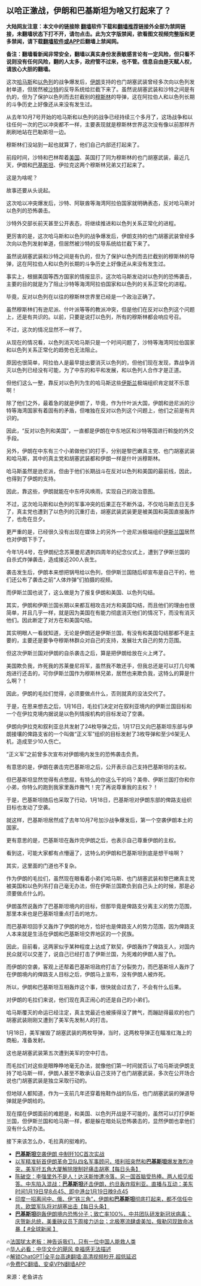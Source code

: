  <!-- 面包屑导航 --> <h2>以哈正激战，伊朗和巴基斯坦为啥又打起来了？</h2> <p class="notice"><b>大陆网友注意：本文中的链接除 <a href="https://github.com/bannedbook/fanqiang" >翻墙</a>软件下载和<a href="https://github.com/killgcd/justmysocks/blob/master/README.md">翻墙推荐</a>链接外全部为禁网链接，未翻墙状态下打不开，请勿点击。此为文字版禁闻，欲看图文视频完整版和更多禁闻，请下载<a href="https://github.com/bannedbook/fanqiang">翻墙软件或APP</a>后翻墙上禁闻网。</p><p>备注：翻墙看新闻非常安全，翻墙以真实身份发表敏感言论有一定风险，但只看不说则没有任何风险，翻的人太多，政府管不过来，也不管。信息自由是天赋人权，请放心大胆的翻墙。</b></p>  <div class="entry"> <p id="summary">这次<a href="https://www.bannedbook.org/bnews/tag/%e5%93%88%e9%a9%ac%e6%96%af/" class="st_tag internal_tag" rel="tag" title="标签 哈马斯 下的日志">哈马斯</a>和<a href="https://www.bannedbook.org/bnews/tag/%e4%bb%a5%e8%89%b2%e5%88%97/" class="st_tag internal_tag" rel="tag" title="标签 以色列 下的日志">以色列</a>的战争爆发后，<a href="https://www.bannedbook.org/bnews/tag/%e4%bc%8a%e6%9c%97/" class="st_tag internal_tag" rel="tag" title="标签 伊朗 下的日志">伊朗</a>支持的也门胡塞武装曾经多次向以色列发射单道，但居然被<a href="https://www.bannedbook.org/bnews/tag/%e6%b2%99%e7%89%b9/" class="st_tag internal_tag" rel="tag" title="标签 沙特 下的日志">沙特</a>的反导系统给拦截下来了。虽然说胡塞武装和沙特之间是有仇的，但为了保护以色列而去拦截别的<a href="https://www.bannedbook.org/bnews/tag/%e7%a9%86%e6%96%af%e6%9e%97/" class="st_tag internal_tag" rel="tag" title="标签 穆斯林 下的日志">穆斯林</a>的导弹，这在阿拉伯人和以色列长期的斗争历史上好像还从来没有发生过。</p> <p id="conimg">从去年10月7号开始的哈马斯和以色列的战争已经持续三个多月了，这场战争和以往任何一次的巴以冲突都不一样，主要表现就是穆斯林世界这次没有像以前那样齐刷刷地站在巴勒斯坦一边。</p> <p>穆斯林们没站到一起也就算了，他们自己内部还打起来了。</p> <p>前段时间，沙特和巴林帮着<a href="https://www.bannedbook.org/bnews/tag/%e7%be%8e%e5%9b%bd/" class="st_tag internal_tag" rel="tag" title="标签 美国 下的日志">美国</a>、英国打了同为穆斯林的也门胡塞武装，最近几天，伊朗和<a href="https://www.bannedbook.org/bnews/tag/%e5%b7%b4%e5%9f%ba%e6%96%af%e5%9d%a6/" class="st_tag internal_tag" rel="tag" title="标签 巴基斯坦 下的日志">巴基斯坦</a>、伊拉克这两个穆斯林兄弟又打起来了。</p> <p>这是为啥呢？</p> <p>故事还要从头说起。</p> <p>这次哈以冲突爆发后，沙特、阿联酋等海湾阿拉伯国家就明确表态，反对哈马斯对以色列的恐怖袭击。</p> <p>沙特外交部长前天甚至公开表态，将继续推进和以色列关系正常化的进程。</p> <p>更厉害的是，这次哈马斯和以色列的战争爆发后，伊朗支持的也门胡塞武装曾经多次向以色列发射单道，但居然被沙特的反导系统给拦截下来了。</p> <p>虽然说胡塞武装和沙特之间是有仇的，但为了保护以色列而去拦截别的穆斯林的导弹，这在阿拉伯人和以色列长期的斗争历史上好像还从来没有发生过。</p> <p>事实上，根据美国等西方国家的情报显示，这次哈马斯发动对以色列的恐怖袭击，主要的目的就是为了阻止沙特等海湾阿拉伯国家和以色列的关系正常化的进程。</p> <p>毕竟，反对以色列在以往的穆斯林世界里已经是一个政治正确了。</p> <p>虽然穆斯林们有逊尼派、什叶派等等的教派冲突，但是他们在反对以色列这个问题上，还是有共识的。以前，只要是说打以色列，所有的穆斯林都会响应号召。</p> <p>不过，这次的情况显然不一样了。</p> <p>从现在的情况看，以色列消灭哈马斯只是一个时间问题了，沙特等海湾阿拉伯国家和以色列关系正常化的趋势也无法阻止。</p> <p>原因也很简单，阿拉伯人是最早提出要消灭以色列的，但他们现在发现，靠战争消灭以色列已经没有可能，为了中东的和平和发展，和以色列人合作才是正道。</p> <p>但他们这么一整，靠反对以色列为生的哈马斯这些<a href="https://www.bannedbook.org/bnews/tag/%e4%bc%8a%e6%96%af%e5%85%b0/" class="st_tag internal_tag" rel="tag" title="标签 伊斯兰 下的日志">伊斯兰</a>极端组织肯定就不乐意啊！</p> <p>除了他们之外，最着急的就是伊朗了，毕竟，作为什叶派大国，伊朗和逊尼派的沙特等海湾国家有着固有的矛盾，但唯独在反对以色列这个问题上，他们之前是有共识的。</p> <p>因此，“反对以色列和美国”，一直都是伊朗在中东地区和沙特等国进行斡旋的外交手段。</p> <p>另外，伊朗在中东有三个小弟做他们的打手，分别是黎巴嫩真主党、也门胡塞武装和哈马斯，其中的真主党和胡塞武装都和伊朗一样是什叶派穆斯林。</p> <p>哈马斯虽然是逊尼派，但由于他们长期战斗在反对以色列和美国的最前线，因此，也得到了伊朗的支持。</p> <p>因此，靠这些，伊朗就能在中东呼风唤雨，实现自己的政治意图。</p> <p>不过，这次哈马斯和以色列的军事冲突的后果正在不断外溢，不仅哈马斯去日无多了，真主党也遭到了以色列的沉重打击，胡塞武装武装更是被美国和英国直接轰炸了，也危在旦夕。</p> <p>更严重的是，已经很久没有出现在媒体上的另外一个逊尼派极端组织<a href="https://www.bannedbook.org/bnews/tag/%e4%bc%8a%e6%96%af%e5%85%b0%e5%9b%bd/" class="st_tag internal_tag" rel="tag" title="标签 伊斯兰国 下的日志">伊斯兰国</a>居然也对伊朗下手了。</p> <p>今年1月4号，在伊朗纪念苏莱曼尼遇刺四周年的纪念仪式上，遭到了伊斯兰国的自杀式炸弹袭击，造成接近200人丧生。</p> <p>袭击发生后，伊朗本来想把锅甩给以色列，但伊斯兰国随后却宣布是自己干的，他们还公布了袭击之前“人体炸弹”们拍摄的视频。</p> <p>而伊斯兰国也说了，这么做是为了报复伊朗和美国、以色列勾结。</p> <p>其实，伊朗和伊斯兰国长期以来都互相攻击对方和美国勾结，而且他们的理由也很简单，并且几乎一样，就是因为美国在有能力彻底消灭他们的情况下，而没有消灭他们。因此断定了对方在和美国勾结。</p>  <p>其实明眼人一看就知道，无论是伊朗还是伊斯兰国，有没有和美国勾结那都不是主要的，主要还是要争夺穆斯林群众对自己的支持，发展壮大自己的势力范围。</p> <p>但这次伊斯兰国对伊朗的自杀袭击之后，算是把伊朗给放在火上烤了。</p> <p>美国欺负我，炸死我的苏莱曼尼将军，虽然我不敢还手，但我总还是可以打几句嘴炮进行还击的，可你伊斯兰国作为穆斯林兄弟，居然也来欺负我，这特么的算是什么啊？！</p> <p>因此，伊朗的毛拉们觉得，必须要做点什么，否则就真的没法交代了。</p> <p>于是，在思来想去之后，1月16日，毛拉们决定对在叙利亚境内的伊斯兰国目标和一个在伊拉克境内据说是以色列情报机构的目标发动了空袭。</p> <p>伊朗向伊拉克和叙利亚总共发射了24枚导弹之后，1月17日又向巴基斯坦东部与伊朗接壤的俾路支省的一个叫做“正义军”组织的目标发射了3枚导弹和至少6架无人机，造成至少10人伤亡。</p> <p>“正义军”之前曾多次宣布对伊朗境内发生的恐怖袭击负责。</p> <p>有意思的是，伊朗在袭击完巴基斯坦之后，公开表示自己支持巴基斯坦的主权。</p> <p>但巴基斯坦显然觉得有点憋屈，有特么的你这么干的吗？美帝、伊斯兰国打你和你小弟，你特么的跑到我家里轰炸撒气！完了再说尊重我的主权？！</p> <p>于是，巴基斯坦随后也采取了行动，1月18日，巴基斯坦对伊朗东部的俾路支组织目标也发动了空袭。</p> <p>就这样，巴基斯坦居然成了去年10月7号加沙战争爆发后，第一个空袭伊朗本土的国家。</p> <p>更有意思的是，巴基斯坦在轰炸完伊朗之后，也表示自己尊重伊朗的主权。</p> <p>看到这，可能大家都有点懵逼了，这特么的伊朗和巴基斯坦到底是想干啥啊？</p> <p>其实，这里面的门道也不复杂。</p>  <p>作为伊朗的毛拉们，虽然现在眼看着小弟们哈马斯、也门胡塞武装和黎巴嫩真主党被美国和以色列吊打自己毫无办法，但在伊斯兰国欺负到自己头上的时候，那是必须要做点什么的。</p> <p>伊朗虽然说轰炸了巴基斯坦境内的目标，但那毕竟是俾路支分离主义的势力范围，那里本来也是巴基斯坦重点打击的地方。</p> <p>而巴基斯坦回手又轰炸了伊朗的地方，恰好也是俾路支人的势力范围，因为俾路支人本来就是生活在伊朗和巴基斯坦交界地区的一个民族。</p> <p>因此，目前看，这两家似乎某种程度上达成了默契，伊朗轰炸了俾路支人，对国内民众就可以交差了，说自己已经打击了伊斯兰国，为死难的伊朗人报了仇。</p> <p>而伊朗的空袭，客观上还帮着巴基斯坦政府打击了分裂势力，而巴基斯坦人轰炸了在伊朗境内的俾路支人目标之后，伊朗马上宣布，没有伊朗人被炸死。</p> <p>所以，伊朗和巴基斯坦互相轰炸这个事，很快就会过去了，不会有什么后果。</p> <p>对伊朗的毛拉们来说，他们现在真正闹心的还是自己的小弟们。</p> <p>哈马斯覆灭的命运已经注定，真主党最近也被揍得没了脾气，而蹦跶得最欢的也门胡塞武装刚刚又遭到了美军先发制人的打击。</p> <p>1月18日，美军摧毁了胡塞武装的两枚导弹，当时，这两枚导弹正在瞄准红海上的商船，准备发射。</p> <p>这也是胡塞武装第五次遭到美军的空中打击。</p> <p>而毛拉们对这些是眼睁睁地毫无办法，就像他们第一时间就否认了哈马斯说伊朗支持了哈马斯一样，伊朗人甚至不敢承认自己支持了也门胡塞武装，多次在公开场合说也门胡塞武装是独立采取行动的。</p> <p>但地球人都知道，作为一支前几年还穿着拖鞋作战的队伍，也门胡塞武装的弹道导弹就是伊朗给的。</p> <p>现在摆在伊朗面前的难题是，和美国、以色列开战是不可能的，虽然可以打打伊斯兰国，但伊斯兰国和哈马斯一样，都是躲在暗处玩恐怖袭击的，显然伊朗也拿他们没有什么好办法。</p> <p>接下来该怎么办，毛拉真的挺难的。</p>  <!--<div id="taboola-mid-1"></div>--><ul class='op-related-articles' title='相关阅读'> <li><a href='https://www.bannedbook.org/bnews/worldnews/20240121/1990677.html' target='_blank'><b>巴基斯坦</b>空袭伊朗 中制歼10C首次实战</a></li> <li><a href='https://www.bannedbook.org/bnews/bannedvideo/20240121/1990602.html' target='_blank'>以军精准斩首伊朗革命卫队四名军事顾问，塔利班突然和<b>巴基斯坦</b>爆发激烈冲突，美军吁五角大厦解除限制好痛击胡塞【每日头条】</a></li> <li><a href='https://www.bannedbook.org/bnews/sohnews/20240119/1990057.html' target='_blank'>陈破空：李强里外不是人！达沃斯惨遭冷落，另一国首脑受热捧。两人拒见拒答。中东陷入混战：<b>巴基斯坦</b>还击伊朗，约旦轰炸叙利亚。直播与互动：美东时间1月19日早8点45、即中港台1月19日晚9点45</a></li> <li><a href='https://www.bannedbook.org/bnews/bannedvideo/20240119/1989801.html' target='_blank'>印度一招离间中、俄、伊“铁三角”，伊朗和<b>巴基斯坦</b>彻底打起来，都不信任中共，欧盟军队将对胡塞出击【每日头条】</a></li> <li><a href='https://www.bannedbook.org/bnews/bannedvideo/20240119/1989772.html' target='_blank'><b>巴基斯坦</b>砲轰伊朗境内恐怖分子；致亡率100%，中共团队研发新冠状病毒；庆贺新总统，美重磅议员下周接力访台；北极寒流肆虐美加，俄勒冈现致命冰暴【 #全球新闻 】</a></li> </ul> <p class="texttj"> 🔥<a href="https://www.bannedbook.org/bnews/ssgc/20230219/1850782.html" target="_blank">法国犹太老板：神告诉我们，只有一位中国人能救人类</a><br/> 🔥<a href="https://www.bannedbook.org/bnews/comments/20220220/1694796.html" target="_blank">华人必看：中华文化的飓风 幸福感无法描述</a><br/> 🔥<a href="https://github.com/bannedbook/fanqiang/wiki/V2ray%E6%9C%BA%E5%9C%BA" target="_blank">解锁ChatGPT|全平台高速翻墙:高清视频秒开,超低延迟</a><br/> 🔥<a href="https://github.com/bannedbook/fanqiang/wiki/%E7%A6%81%E9%97%BB%E7%BD%91%E5%AE%89%E5%8D%93%E7%BF%BB%E5%A2%99%E6%96%B0%E9%97%BBAPP" target="_blank">免费PC翻墙、安卓VPN翻墙APP</a><br/> </p><p class="src-info">来源：老鱼讲古 </p><a name='sharetosocial'></a> <div style="margin-bottom:5px;padding-bottom:5px;clear:both"> <div id="archive-pix-1" class="banner-ads"> <!-- AuctionX Display platform tag START --> <div id="27602x728x90x621x_ADSLOT1" clicktrack="%%CLICK_URL_ESC%%"></div>  <!-- AuctionX Display platform tag END --> </div> <div id="archive-pix-2" class="banner-ads"> <!-- AuctionX Display platform tag START --> <div id="27556x300x250x621x_ADSLOT1" clicktrack="%%CLICK_URL_ESC%%" style="margin:0 auto;text-align:center"></div>  <!-- AuctionX Display platform tag END --> </div> </div>  <div id="archive-pix-1" class="banner-ads"> <!-- AuctionX Display platform tag START --> <div id="27603x728x90x621x_ADSLOT1" clicktrack="%%CLICK_URL_ESC%%"></div>  <!-- AuctionX Display platform tag END --> </div> </div><!--END ENTRY--> 